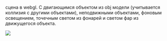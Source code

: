 сцена в webgl. С двигающимся объектом из obj модели (учитывается коллизия с другими объектами), неподвижными объектами, фоновым освещением, точечным светом из фонарей и светом фар из движущегося объекта.

![](https://github.com/K4346/webgl_scene/assets/36933133/dcaa45d1-447b-4eb7-949f-3a49db1ae53c)
